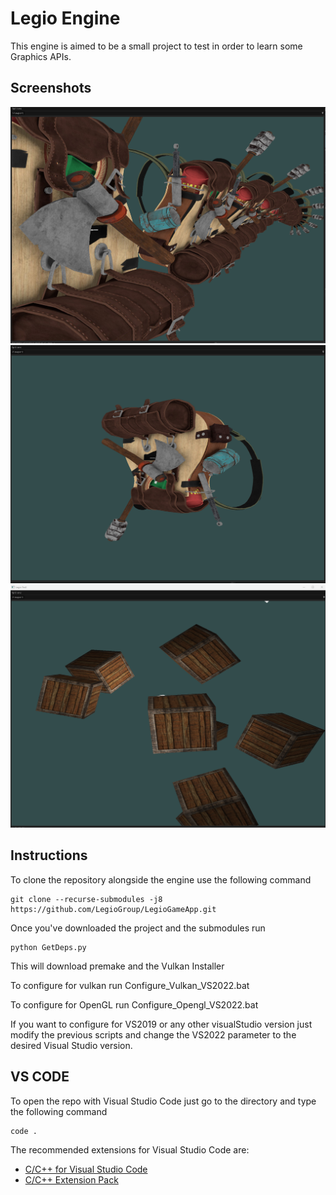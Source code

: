 # Legio Engine

This engine is aimed to be a small project to test in order to learn some Graphics APIs.

## Screenshots

![Several Models](https://raw.githubusercontent.com/LegioGroup/Legio-Engine/main/repoData/models.png)
![Backpack](https://raw.githubusercontent.com/LegioGroup/Legio-Engine/main/repoData/backpack.png)
![Early build](https://raw.githubusercontent.com/LegioGroup/Legio-Engine/main/repoData/engine01.png)

## Instructions

To clone the repository alongside the engine use the following command

```
git clone --recurse-submodules -j8 https://github.com/LegioGroup/LegioGameApp.git
```

Once you've downloaded the project and the submodules run

```
python GetDeps.py
```

This will download premake and the Vulkan Installer

To configure for vulkan run Configure_Vulkan_VS2022.bat

To configure for OpenGL run Configure_Opengl_VS2022.bat

If you want to configure for VS2019 or any other visualStudio version just modify the previous scripts and change the VS2022 parameter to the desired Visual Studio version.

## VS CODE

To open the repo with Visual Studio Code just go to the directory and type the following command
```
code .
```

The recommended extensions for Visual Studio Code are:

-  [C/C++ for Visual Studio Code](https://marketplace.visualstudio.com/items?itemName=ms-vscode.cpptools)
-  [C/C++ Extension Pack](https://marketplace.visualstudio.com/items?itemName=ms-vscode.cpptools-extension-pack)
